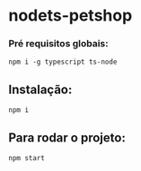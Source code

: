 # nodets-petshop

### Pré requisitos globais:
`npm i -g typescript ts-node`

## Instalação:
`npm i`

## Para rodar o projeto:
`npm start`